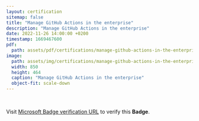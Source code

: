 ```yaml
---
layout: certification
sitemap: false
title: "Manage GitHub Actions in the enterprise"
description: "Manage GitHub Actions in the enterprise"
date: 2022-11-26 14:00:00 +0200
timestamp: 1669467600
pdf:
  path: assets/pdf/certifications/manage-github-actions-in-the-enterprise.pdf
image:
  path: assets/img/certifications/manage-github-actions-in-the-enterprise.webp
  width: 850
  height: 464
  caption: "Manage GitHub Actions in the enterprise"
  object-fit: scale-down
---
```


<br />

<p class="lead text-center">
    Visit <a href="https://learn.microsoft.com/en-us/training/achievements/learn.github.manage-github-actions-enterprise.badge?username=char0n">Microsoft Badge verification URL</a> to verify this <strong>Badge</strong>.
</p>
